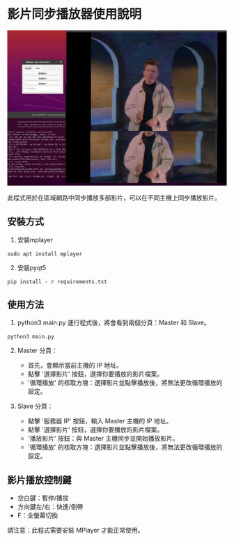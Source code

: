 # 影片同步播放器使用說明

![demo](https://github.com/Oliver0804/sync_player/blob/main/%E6%88%AA%E5%9C%96%202023-08-02%20%E4%B8%8B%E5%8D%8811.09.22.png)

此程式用於在區域網路中同步播放多部影片，可以在不同主機上同步播放影片。
## 安裝方式
1. 安裝mplayer
```
sudo apt install mplayer
```


2. 安裝pyqt5
```
pip install - r requirements.txt
```

## 使用方法

1. python3 main.py 運行程式後，將會看到兩個分頁：Master 和 Slave。
```
python3 main.py
```

2. Master 分頁：

   - 首先，會顯示當前主機的 IP 地址。
   - 點擊 '選擇影片' 按鈕，選擇你要播放的影片檔案。
   - '循環播放' 的核取方塊：選擇影片並點擊播放後，將無法更改循環播放的設定。

3. Slave 分頁：

   - 點擊 '服務器 IP' 按鈕，輸入 Master 主機的 IP 地址。
   - 點擊 '選擇影片' 按鈕，選擇你要播放的影片檔案。
   - '播放影片' 按鈕：與 Master 主機同步並開始播放影片。
   - '循環播放' 的核取方塊：選擇影片並點擊播放後，將無法更改循環播放的設定。

## 影片播放控制鍵

- 空白鍵：暫停/播放
- 方向鍵左/右：快進/倒帶
- F：全螢幕切換

請注意：此程式需要安裝 MPlayer 才能正常使用。

